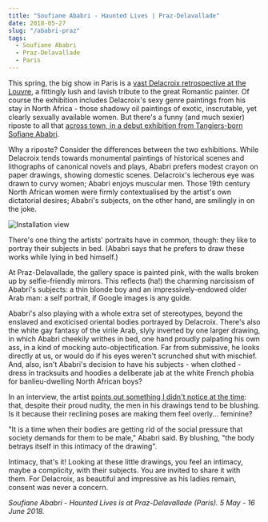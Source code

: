 ```yaml
---
title: "Soufiane Ababri - Haunted Lives | Praz-Delavallade"
date: 2018-05-27
slug: "/ababri-praz"
tags:
  - Soufiane Ababri
  - Praz-Delavallade
  - Paris
---
```


This spring, the big show in Paris is a [vast Delacroix retrospective at the Louvre](https://www.louvre.fr/en/expositions/delacroix-1798-1863), a fittingly lush and lavish tribute to the great Romantic painter. Of course the exhibition includes Delacroix's sexy genre paintings from his stay in North Africa - those shadowy oil paintings of exotic, inscrutable, yet clearly sexually available women. But there's a funny (and much sexier) riposte to all that [across town, in a debut exhibition from Tangiers-born Sofiane Ababri](https://www.praz-delavallade.com/soufiane-ababri-2018/).

Why a riposte? Consider the differences between the two exhibitions. While Delacroix tends towards monumental paintings of historical scenes and lithographs of canonical novels and plays, Ababri prefers modest crayon on paper drawings, showing domestic scenes. Delacroix's lecherous eye was drawn to curvy women; Ababri enjoys muscular men. Those 19th century North African women were firmly contextualised by the artist's own dictatorial desires; Ababri's subjects, on the other hand, are smilingly in on the joke.

![Installation view](/ababri-praz.jpg)

There's one thing the artists' portraits have in common, though: they like to portray their subjects in bed. (Ababri says that he prefers to draw these works while lying in bed himself.)

At Praz-Delavallade, the gallery space is painted pink, with the walls broken up by selfie-friendly mirrors. This reflects (ha!) the charming narcissism of Ababri's subjects: a thin blonde boy and an impressively-endowed older Arab man: a self portrait, if Google images is any guide.

Ababri's also playing with a whole extra set of stereotypes, beyond the enslaved and exoticised oriental bodies portrayed by Delacroix. There's also the white gay fantasy of the virile Arab, slyly inverted by one larger drawing, in which Ababri cheekily writhes in bed, one hand proudly palpating his own ass, in a kind of mocking auto-objectification. Far from submissive, he looks directly at us, or would do if his eyes weren't scrunched shut with mischief. And, also, isn't Ababri's decision to have his subjects - when clothed - dress in tracksuits and hoodies a deliberate jab at the white French phobia for banlieu-dwelling North African boys?

In an interview, the artist [points out something I didn't notice at the time](http://larepubliquedelart.com/soufiane-ababri/): that, despite their proud nudity, the men in his drawings tend to be blushing. Is it because their reclining poses are making them feel overly... feminine?

"It is a time when their bodies are getting rid of the social pressure that society demands for them to be male," Ababri said. By blushing, "the body betrays itself in this intimacy of the drawing".

Intimacy, that's it! Looking at these little drawings, you feel an intimacy, maybe a complicity, with their subjects. You are invited to share it with them. For Delacroix, as beautiful and impressive as his ladies remain, consent was never a concern.

*Soufiane Ababri - Haunted Lives is at Praz-Delavallade (Paris). 5 May - 16 June 2018.*
